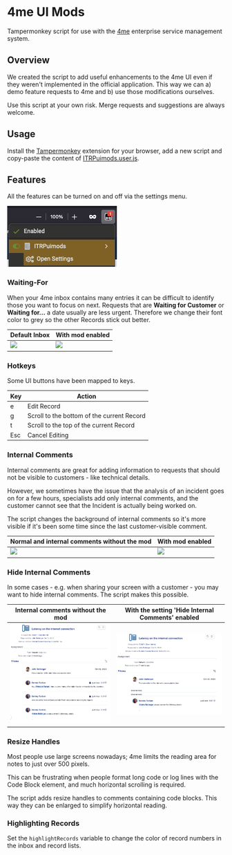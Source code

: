 # 4me UI Mods
Tampermonkey script for use with the [4me](https://4me.com) enterprise service management system.

## Overview
We created the script to add useful enhancements to the 4me UI even if they weren't implemented in the official application. This way we can a) demo feature requests to 4me and b) use those modifications ourselves.

Use this script at your own risk. Merge requests and suggestions are always welcome.

## Usage
Install the [Tampermonkey](https://www.tampermonkey.net/) extension for your browser, add a new script and copy-paste the content of [ITRPuimods.user.js](https://github.com/apa-it/4me-UI-Mods/blob/master/ITRPuimods.user.js).

## Features
All the features can be turned on and off via the settings menu.

![](Settings.PNG)

### Waiting-For
When your 4me inbox contains many entries it can be difficult to identify those you want to focus on next. Requests that are **Waiting for Customer** or **Waiting for...** a date usually are less urgent. Therefore we change their font color to grey so the other Records stick out better.

|Default Inbox|With mod enabled|
|---|---|
| ![](InboxDefault.PNG) | ![](InboxModded.PNG) |

### Hotkeys
Some UI buttons have been mapped to keys.

|Key|Action|
|---|---|
|e|Edit Record|
|g|Scroll to the bottom of the current Record|
|t|Scroll to the top of the current Record|
|Esc|Cancel Editing|

### Internal Comments
Internal comments are great for adding information to requests that should not be visible to customers - like technical details.

However, we sometimes have the issue that the analysis of an incident goes on for a few hours, specialists add only internal comments, and the customer cannot see that the Incident is actually being worked on.

The script changes the background of internal comments so it's more visible if it's been some time since the last customer-visible comment.

| Normal and internal comments without the mod | With mod enabled |
|---|---|
| ![](InternalCommentsDefault.PNG) | ![](InternalCommentsModded.PNG) |


### Hide Internal Comments
In some cases - e.g. when sharing your screen with a customer - you may want to hide internal comments. The script makes this possible.

| Internal comments without the mod | With the setting 'Hide Internal Comments' enabled |
|---|---|
| ![](InternalCommentsVisible.PNG) | ![](InternalCommentsHidden.PNG) |

### Resize Handles
Most people use large screens nowadays; 4me limits the reading area for notes to just over 500 pixels. 

This can be frustrating when people format long code or log lines with the Code Block element, and much horizontal scrolling is required.

The script adds resize handles to comments containing code blocks. This way they can be enlarged to simplify horizontal reading.

### Highlighting Records
Set the `highlightRecords` variable to change the color of record numbers in the inbox and record lists.
